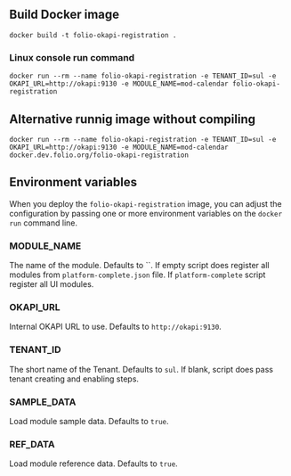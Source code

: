 ## Build Docker image

`docker build -t folio-okapi-registration .`

### Linux console run command

`docker run --rm --name folio-okapi-registration -e TENANT_ID=sul -e OKAPI_URL=http://okapi:9130 -e MODULE_NAME=mod-calendar folio-okapi-registration`

## Alternative runnig image without compiling

`docker run --rm --name folio-okapi-registration -e TENANT_ID=sul -e OKAPI_URL=http://okapi:9130 -e MODULE_NAME=mod-calendar docker.dev.folio.org/folio-okapi-registration`

## Environment variables

When you deploy the `folio-okapi-registration` image, you can adjust the configuration by passing one or more environment variables on the `docker run` command line.

### MODULE_NAME

The name of the module. Defaults to ``. If empty script does register all modules from `platform-complete.json` file.
If `platform-complete` script register all UI modules.

### OKAPI_URL

Internal OKAPI URL to use. Defaults to `http://okapi:9130`.

### TENANT_ID

The short name of the Tenant. Defaults to `sul`. If blank, script does pass tenant creating and enabling steps.

### SAMPLE_DATA

Load module sample data. Defaults to `true`.

### REF_DATA

Load module reference data. Defaults to `true`.
